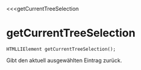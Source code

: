 ﻿<<<getCurrentTreeSelection

# getCurrentTreeSelection

```fnpreview
HTMLLIElement getCurrentTreeSelection();
```
Gibt den aktuell ausgewählten Eintrag zurück.